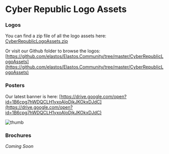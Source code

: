 
# Cyber Republic Logo Assets

### Logos

You can find a zip file of all the logo assets here: [CyberRepublicLogoAssets.zip](https://raw.githubusercontent.com/elastos/Elastos.Community/master/CyberRepublicLogoAssets/CyberRepublicLogoAssets.zip)

Or visit our Github folder to browse the logos: [https://github.com/elastos/Elastos.Community/tree/master/CyberRepublicLogoAssets](https://github.com/elastos/Elastos.Community/tree/master/CyberRepublicLogoAssets)


### Posters

Our latest banner is here: [https://drive.google.com/open?id=1B6cpg7hWDQCLH1yxoAIoDjkJKOkxDJdC](https://drive.google.com/open?id=1B6cpg7hWDQCLH1yxoAIoDjkJKOkxDJdC)

![thumb](https://raw.githubusercontent.com/elastos/Elastos.Community/master/CyberRepublicLogoAssets/ElastosBanner_01-sm.png ':width=300')


### Brochures

*Coming Soon*
